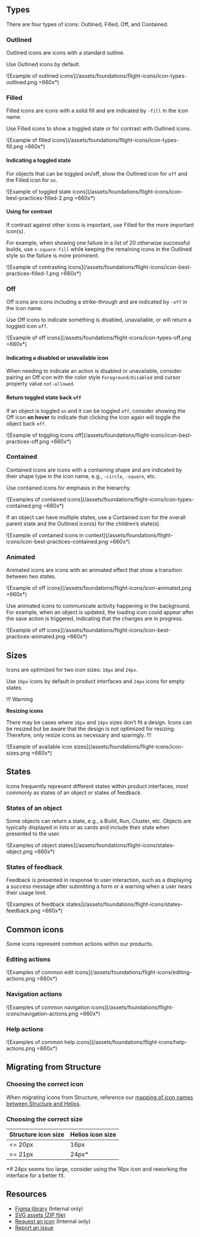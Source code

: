 ## Types

There are four types of icons: Outlined, Filled, Off, and Contained.

### Outlined

Outlined icons are icons with a standard outline. 

Use Outlined icons by default.

![Example of outlined icons](/assets/foundations/flight-icons/icon-types-outlined.png =660x*)

### Filled

Filled icons are icons with a solid fill and are indicated by `-fill` in the icon name.

Use Filled icons to show a toggled state or for contrast with Outlined icons. 

![Example of filled icons](/assets/foundations/flight-icons/icon-types-fill.png =660x*)

#### Indicating a toggled state

For objects that can be toggled on/off, show the Outlined icon for `off` and the Filled icon for `on`.

![Example of toggled state icons](/assets/foundations/flight-icons/icon-best-practices-filled-2.png =660x*)

#### Using for contrast

If contrast against other icons is important, use Filled for the more important icon(s). 

For example, when showing one failure in a list of 20 otherwise successful builds, use `x-square-fill` while keeping the remaining icons in the Outlined style so the failure is more prominent.

![Example of contrasting icons](/assets/foundations/flight-icons/icon-best-practices-filled-1.png =660x*)

### Off

Off icons are icons including a strike-through and are indicated by `-off` in the icon name.

Use Off icons to indicate something is disabled, unavailable, or will return a toggled icon `off`.

![Example of off icons](/assets/foundations/flight-icons/icon-types-off.png =660x*)

#### Indicating a disabled or unavailable icon

When needing to indicate an action is disabled or unavailable, consider pairing an Off icon with the color style `Foreground/Disabled` and cursor property value `not-allowed`.

#### Return toggled state back `off`

If an object is toggled `on` and it can be toggled `off`, consider showing the Off icon **on hover** to indicate that clicking the icon again will toggle the object back `off`.

![Example of toggling icons off](/assets/foundations/flight-icons/icon-best-practices-off.png =660x*)

### Contained

Contained icons are icons with a containing shape and are indicated by their shape type in the icon name, e.g., `-circle`, `-square`, etc.

Use contained icons for emphasis in the hierarchy.

![Examples of contained icons](/assets/foundations/flight-icons/icon-types-contained.png =660x*)

If an object can have multiple states, use a Contained icon for the overall parent state and the Outlined icon(s) for the children’s state(s).

![Example of contained icons in context](/assets/foundations/flight-icons/icon-best-practices-contained.png =660x*)

### Animated

Animated icons are icons with an animated effect that show a transition between two states. 

![Example of off icons](/assets/foundations/flight-icons/icon-animated.png =660x*)

Use animated icons to communicate activity happening in the background. For example, when an object is updated, the loading icon could appear after the save action is triggered, indicating that the changes are in progress.

![Example of off icons](/assets/foundations/flight-icons/icon-best-practices-animated.png =660x*)

## Sizes

Icons are optimized for two icon sizes: `16px` and `24px`. 

Use `16px` icons by default in product interfaces and `24px` icons for empty states.

!!! Warning

**Resizing icons**

There may be cases where `16px` and `24px` sizes don’t fit a design. Icons can be resized but be aware that the design is not optimized for resizing. Therefore, only resize icons as necessary and sparingly.
!!!

![Example of available icon sizes](/assets/foundations/flight-icons/icon-sizes.png =660x*)

## States

Icons frequently represent different states within product interfaces, most commonly as states of an object or states of feedback.

### States of an object

Some objects can return a state, e.g., a Build, Run, Cluster, etc. Objects are typically displayed in lists or as cards and include their state when presented to the user.

![Examples of object states](/assets/foundations/flight-icons/states-object.png =660x*)

### States of feedback

Feedback is presented in response to user interaction, such as a displaying a success message after submitting a form or a warning when a user nears their usage limit.

![Examples of feedback states](/assets/foundations/flight-icons/states-feedback.png =660x*)

## Common icons

Some icons represent common actions within our products.

### Editing actions

![Examples of common edit icons](/assets/foundations/flight-icons/editing-actions.png =660x*)


### Navigation actions

![Examples of common navigation icons](/assets/foundations/flight-icons/navigation-actions.png =660x*)


### Help actions

![Examples of common help icons](/assets/foundations/flight-icons/help-actions.png =660x*)


## Migrating from Structure

### Choosing the correct icon

When migrating icons from Structure, reference our [mapping of icon names between Structure and Helios](https://github.com/hashicorp/design-system/blob/main/packages/flight-icons/structure-mappings.json).

### Choosing the correct size

| Structure icon size   | Helios icon size         |
|-----------------------|--------------------------|
| <= 20px               | 16px                     |
| >= 21px               | 24px*                    |

*If 24px seems too large, consider using the 16px icon and reworking the interface for a better fit.

## Resources

- [Figma library](https://www.figma.com/file/TLnoT5AYQfy3tZ0H68BgOr/Flight-Icons?node-id=164%3A0&t=bWFdjHgfV6aLQjep-1) (Internal only)
- [SVG assets (ZIP file)](/assets/zip/flight-icons-svg.zip)
- [Request an icon](https://docs.google.com/forms/d/e/1FAIpQLSc2wsaOaKHiVKPzk-FWlqwVdOjSmSuOU03XC5ZdJkHOcLDOEA/viewform?) (Internal only)
- [Report an issue](https://github.com/hashicorp/design-system/issues/new/choose)